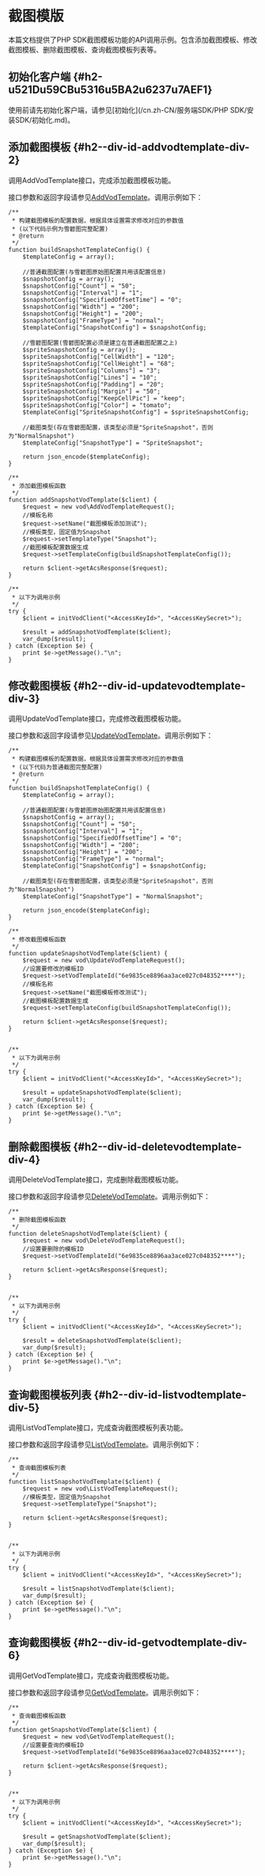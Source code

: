 截图模版 
=========================

本篇文档提供了PHP SDK截图模板功能的API调用示例。包含添加截图模板、修改截图模板、删除截图模板、查询截图模板列表等。

初始化客户端 {#h2-u521Du59CBu5316u5BA2u6237u7AEF1}
--------------------------------------------

使用前请先初始化客户端，请参见[初始化](/cn.zh-CN/服务端SDK/PHP SDK/安装SDK/初始化.md)。

添加截图模板 {#h2--div-id-addvodtemplate-div-2}
-----------------------------------------

调用AddVodTemplate接口，完成添加截图模板功能。

接口参数和返回字段请参见[AddVodTemplate](/cn.zh-CN/服务端API/媒体处理/截图模板/添加截图模板.md)。调用示例如下：

    /**
     * 构建截图模板的配置数据，根据具体设置需求修改对应的参数值
     * (以下代码示例为雪碧图完整配置)
     * @return
     */
    function buildSnapshotTemplateConfig() {
        $templateConfig = array();
    
        //普通截图配置(与雪碧图原始图配置共用该配置信息)
        $snapshotConfig = array();
        $snapshotConfig["Count"] = "50";
        $snapshotConfig["Interval"] = "1";
        $snapshotConfig["SpecifiedOffsetTime"] = "0";
        $snapshotConfig["Width"] = "200";
        $snapshotConfig["Height"] = "200";
        $snapshotConfig["FrameType"] = "normal";
        $templateConfig["SnapshotConfig"] = $snapshotConfig;
    
        //雪碧图配置(雪碧图配置必须是建立在普通截图配置之上)
        $spriteSnapshotConfig = array();
        $spriteSnapshotConfig["CellWidth"] = "120";
        $spriteSnapshotConfig["CellHeight"] = "68";
        $spriteSnapshotConfig["Columns"] = "3";
        $spriteSnapshotConfig["Lines"] = "10";
        $spriteSnapshotConfig["Padding"] = "20";
        $spriteSnapshotConfig["Margin"] = "50";
        $spriteSnapshotConfig["KeepCellPic"] = "keep";
        $spriteSnapshotConfig["Color"] = "tomato";
        $templateConfig["SpriteSnapshotConfig"] = $spriteSnapshotConfig;
    
        //截图类型(存在雪碧图配置，该类型必须是"SpriteSnapshot"，否则为"NormalSnapshot")
        $templateConfig["SnapshotType"] = "SpriteSnapshot";
    
        return json_encode($templateConfig);
    }
    
    /**
     * 添加截图模板函数
     */
    function addSnapshotVodTemplate($client) {
        $request = new vod\AddVodTemplateRequest();
        //模板名称
        $request->setName("截图模板添加测试");
        //模板类型，固定值为Snapshot
        $request->setTemplateType("Snapshot");
        //截图模板配置数据生成
        $request->setTemplateConfig(buildSnapshotTemplateConfig());
    
        return $client->getAcsResponse($request);
    }
    
    /**
     * 以下为调用示例
     */
    try {
        $client = initVodClient("<AccessKeyId>", "<AccessKeySecret>");
    
        $result = addSnapshotVodTemplate($client);
        var_dump($result);
    } catch (Exception $e) {
        print $e->getMessage()."\n";
    }



修改截图模板 {#h2--div-id-updatevodtemplate-div-3}
--------------------------------------------

调用UpdateVodTemplate接口，完成修改截图模板功能。

接口参数和返回字段请参见[UpdateVodTemplate](/cn.zh-CN/服务端API/媒体处理/截图模板/修改截图模板.md)。调用示例如下：

    /**
     * 构建截图模板的配置数据，根据具体设置需求修改对应的参数值
     * (以下代码为普通截图完整配置)
     * @return
     */
    function buildSnapshotTemplateConfig() {
        $templateConfig = array();
    
        //普通截图配置(与雪碧图原始图配置共用该配置信息)
        $snapshotConfig = array();
        $snapshotConfig["Count"] = "50";
        $snapshotConfig["Interval"] = "1";
        $snapshotConfig["SpecifiedOffsetTime"] = "0";
        $snapshotConfig["Width"] = "200";
        $snapshotConfig["Height"] = "200";
        $snapshotConfig["FrameType"] = "normal";
        $templateConfig["SnapshotConfig"] = $snapshotConfig;
    
        //截图类型(存在雪碧图配置，该类型必须是"SpriteSnapshot"，否则为"NormalSnapshot")
        $templateConfig["SnapshotType"] = "NormalSnapshot";
    
        return json_encode($templateConfig);
    }
    
    /**
     * 修改截图模板函数
     */
    function updateSnapshotVodTemplate($client) {
        $request = new vod\UpdateVodTemplateRequest();
        //设置要修改的模板ID
        $request->setVodTemplateId("6e9835ce8896aa3ace027c048352****");
        //模板名称
        $request->setName("截图模板修改测试");
        //截图模板配置数据生成
        $request->setTemplateConfig(buildSnapshotTemplateConfig());
    
        return $client->getAcsResponse($request);
    }
    
    
    /**
     * 以下为调用示例
     */
    try {
        $client = initVodClient("<AccessKeyId>", "<AccessKeySecret>");
    
        $result = updateSnapshotVodTemplate($client);
        var_dump($result);
    } catch (Exception $e) {
        print $e->getMessage()."\n";
    }



删除截图模板 {#h2--div-id-deletevodtemplate-div-4}
--------------------------------------------

调用DeleteVodTemplate接口，完成删除截图模板功能。

接口参数和返回字段请参见[DeleteVodTemplate](/cn.zh-CN/服务端API/媒体处理/截图模板/删除截图模板.md)。调用示例如下：

    /**
     * 删除截图模板函数
     */
    function deleteSnapshotVodTemplate($client) {
        $request = new vod\DeleteVodTemplateRequest();
        //设置要删除的模板ID
        $request->setVodTemplateId("6e9835ce8896aa3ace027c048352****");
    
        return $client->getAcsResponse($request);
    }
    
    
    /**
     * 以下为调用示例
     */
    try {
        $client = initVodClient("<AccessKeyId>", "<AccessKeySecret>");
    
        $result = deleteSnapshotVodTemplate($client);
        var_dump($result);
    } catch (Exception $e) {
        print $e->getMessage()."\n";
    }



查询截图模板列表 {#h2--div-id-listvodtemplate-div-5}
--------------------------------------------

调用ListVodTemplate接口，完成查询截图模板列表功能。

接口参数和返回字段请参见[ListVodTemplate](/cn.zh-CN/服务端API/媒体处理/截图模板/查询截图模板列表.md)。调用示例如下：

    /**
     * 查询截图模板列表
     */
    function listSnapshotVodTemplate($client) {
        $request = new vod\ListVodTemplateRequest();
        //模板类型，固定值为Snapshot
        $request->setTemplateType("Snapshot");
    
        return $client->getAcsResponse($request);
    }
    
    
    /**
     * 以下为调用示例
     */
    try {
        $client = initVodClient("<AccessKeyId>", "<AccessKeySecret>");
    
        $result = listSnapshotVodTemplate($client);
        var_dump($result);
    } catch (Exception $e) {
        print $e->getMessage()."\n";
    }



查询截图模板 {#h2--div-id-getvodtemplate-div-6}
-----------------------------------------

调用GetVodTemplate接口，完成查询截图模板功能。

接口参数和返回字段请参见[GetVodTemplate](/cn.zh-CN/服务端API/媒体处理/截图模板/查询单个截图模板.md)。调用示例如下：

    /**
     * 查询截图模板函数
     */
    function getSnapshotVodTemplate($client) {
        $request = new vod\GetVodTemplateRequest();
        //设置要查询的模板ID
        $request->setVodTemplateId("6e9835ce8896aa3ace027c048352****");
    
        return $client->getAcsResponse($request);
    }
    
    
    /**
     * 以下为调用示例
     */
    try {
        $client = initVodClient("<AccessKeyId>", "<AccessKeySecret>");
    
        $result = getSnapshotVodTemplate($client);
        var_dump($result);
    } catch (Exception $e) {
        print $e->getMessage()."\n";
    }


